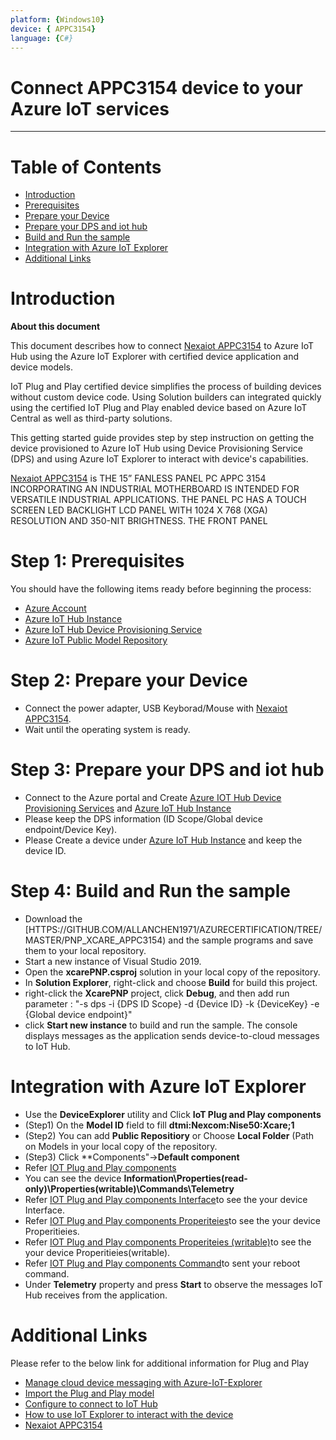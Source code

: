 ```yaml
---
platform: {Windows10}
device: { APPC3154}
language: {C#}
---
```


Connect APPC3154 device to your Azure IoT services
===

---
# Table of Contents

-   [Introduction](#Introduction)
-   [Prerequisites](#Prerequisites)
-   [Prepare your Device](#preparethedevice)
-   [Prepare your DPS and iot hub](#GetDPSInformation)
-   [Build and Run the sample](#BuildRunSample)
-   [Integration with Azure IoT Explorer](#IntegrationwithAzureIoTExplorer)
-   [Additional Links](#AdditionalLinks)

<a name="Introduction"></a>

# Introduction 

**About this document**

This document describes how to connect [Nexaiot APPC3154]( HTTPS://WWW.NEXCOM.COM.TW/PRODUCTS/INDUSTRIAL-COMPUTING-SOLUTIONS/PANEL-PC/APPLIED-PANEL-PC/APPC-3154-PANEL-PC/SPECIFICATIONS) to Azure IoT Hub using the Azure IoT Explorer with certified device application and device models.

IoT Plug and Play certified device simplifies the process of building devices without custom device code. Using Solution builders can integrated quickly using the certified IoT Plug and Play enabled device based on Azure IoT Central as well as third-party solutions.

This getting started guide provides step by step instruction on getting the device provisioned to Azure IoT Hub using Device Provisioning Service (DPS) and using Azure IoT Explorer to interact with device's capabilities.

[Nexaiot APPC3154]( HTTPS://WWW.NEXCOM.COM.TW/PRODUCTS/INDUSTRIAL-COMPUTING-SOLUTIONS/PANEL-PC/APPLIED-PANEL-PC/APPC-3154-PANEL-PC/SPECIFICATIONS) is THE 15” FANLESS PANEL PC APPC 3154 INCORPORATING AN INDUSTRIAL MOTHERBOARD IS INTENDED FOR VERSATILE INDUSTRIAL APPLICATIONS. THE PANEL PC HAS A TOUCH SCREEN LED BACKLIGHT LCD PANEL WITH 1024 X 768 (XGA) RESOLUTION AND 350-NIT BRIGHTNESS. THE FRONT PANEL 

<a name="Prerequisites"></a>
# Step 1: Prerequisites

You should have the following items ready before beginning the process:

-   [Azure Account](https://portal.azure.com)
-   [Azure IoT Hub Instance](https://docs.microsoft.com/en-us/azure/iot-hub/about-iot-hub)
-   [Azure IoT Hub Device Provisioning Service](https://docs.microsoft.com/en-us/azure/iot-dps/quick-setup-auto-provision)
-   [Azure IoT Public Model Repository](https://docs.microsoft.com/en-us/azure/iot-pnp/concepts-model-repository)

<a name="preparethedevice"></a>
# Step 2: Prepare your Device

-   Connect the power adapter, USB Keyborad/Mouse with [Nexaiot APPC3154]( HTTPS://WWW.NEXCOM.COM.TW/PRODUCTS/INDUSTRIAL-COMPUTING-SOLUTIONS/PANEL-PC/APPLIED-PANEL-PC/APPC-3154-PANEL-PC/SPECIFICATIONS).
-   Wait until the operating system is ready.

<a name="GetDPSInformation"></a>
# Step 3: Prepare your DPS and iot hub

-   Connect to the Azure portal and Create [Azure IOT Hub Device Provisioning Services](https://docs.microsoft.com/en-us/azure/iot-dps/quick-setup-auto-provision) and [Azure IoT Hub Instance](https://docs.microsoft.com/en-us/azure/iot-hub/about-iot-hub)
-   Please keep the DPS information (ID Scope/Global device endpoint/Device Key).
-   Please Create a device under [Azure IoT Hub Instance](https://docs.microsoft.com/en-us/azure/iot-hub/about-iot-hub) and keep the device ID.

<a name="BuildRunSample"></a>
# Step 4: Build and Run the sample

-   Download the [HTTPS://GITHUB.COM/ALLANCHEN1971/AZURECERTIFICATION/TREE/MASTER/PNP_XCARE_APPC3154) and the sample programs and save them to your local repository.
-   Start a new instance of Visual Studio 2019.
-   Open the **xcarePNP.csproj** solution in your local copy of the repository.
-   In **Solution Explorer**, right-click and choose **Build** for build this project.
-   right-click the **XcarePNP** project, click **Debug**, and then add run parameter : "-s dps -i {DPS ID Scope} -d {Device ID} -k {DeviceKey} -e {Global device endpoint}"
-   click **Start new instance** to build and run the sample. The console displays messages as the application sends device-to-cloud messages to IoT Hub.

<a name="IntegrationwithAzureIoTExplorer"></a>
# Integration with Azure IoT Explorer

-   Use the **DeviceExplorer** utility and Click **IoT Plug and Play components**
-   (Step1) On the **Model ID** field to fill **dtmi:Nexcom:Nise50:Xcare;1**
-   (Step2) You can add **Public Repositiory** or Choose **Local Folder** (Path on Models in your local copy of the repository.
-   (Step3) Click **Components"->**Default component**
-   Refer [IOT Plug and Play components]( HTTPS://GITHUB.COM/ALLANCHEN1971/AZURECERTIFICATION/TREE/MASTER/PNP_XCARE_APPC3154/Picture/PNP1.jpg)
-   You can see the device **Information\Properties(read-only)\Properties(writable)\Commands\Telemetry**
-   Refer [IOT Plug and Play components Interface]( HTTPS://GITHUB.COM/ALLANCHEN1971/AZURECERTIFICATION/TREE/MASTER/PNP_XCARE_APPC3154/Picture/PNP2.jpg)to see the your device Interface.
-   Refer [IOT Plug and Play components Properiteies]( HTTPS://GITHUB.COM/ALLANCHEN1971/AZURECERTIFICATION/TREE/MASTER/PNP_XCARE_APPC3154/Picture/PNP3.jpg)to see the your device Properitieies.
-   Refer [IOT Plug and Play components Properiteies (writable)]( HTTPS://GITHUB.COM/ALLANCHEN1971/AZURECERTIFICATION/TREE/MASTER/PNP_XCARE_APPC3154/Picture/PNP4.jpg)to see the your device Properitieies(writable).
-   Refer [IOT Plug and Play components Command]( HTTPS://GITHUB.COM/ALLANCHEN1971/AZURECERTIFICATION/TREE/MASTER/PNP_XCARE_APPC3154/Picture/pnp5.jpg)to sent your reboot command.
-   Under **Telemetry** property and press **Start** to observe the messages IoT Hub receives from the application.


<a name="AdditionalLinks"></a>
# Additional Links

Please refer to the below link for additional information for Plug and Play 
-   [Manage cloud device messaging with Azure-IoT-Explorer](https://github.com/Azure/azure-iot-explorer/releases)
-   [Import the Plug and Play model](https://docs.microsoft.com/en-us/azure/iot-pnp/concepts-model-repository)
-   [Configure to connect to IoT Hub](https://docs.microsoft.com/en-us/azure/iot-pnp/quickstart-connect-device-c)
-   [How to use IoT Explorer to interact with the device ](https://docs.microsoft.com/en-us/azure/iot-pnp/howto-use-iot-explorer#install-azure-iot-explorer)   
-   [Nexaiot APPC3154]( HTTPS://WWW.NEXCOM.COM.TW/PRODUCTS/INDUSTRIAL-COMPUTING-SOLUTIONS/PANEL-PC/APPLIED-PANEL-PC/APPC-3154-PANEL-PC/SPECIFICATIONS)
